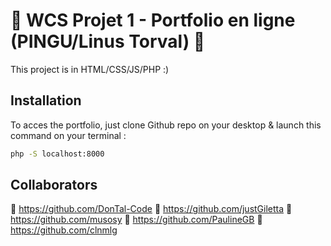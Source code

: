 # 🐧 WCS Projet 1 - Portfolio en ligne (PINGU/Linus Torval) 🐧 


This project is in HTML/CSS/JS/PHP :)

## Installation

To acces the portfolio, just clone Github repo on your desktop & launch 
this command on your terminal :

```bash
php -S localhost:8000
```
## Collaborators

🐧  https://github.com/DonTal-Code
🐧  https://github.com/justGiletta
🐧  https://github.com/musosy
🐧  https://github.com/PaulineGB
🐧  https://github.com/clnmlg

